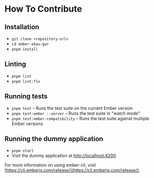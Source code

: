 # How To Contribute

## Installation

- `git clone <repository-url>`
- `cd ember-ebau-gwr`
- `pnpm install`

## Linting

- `pnpm lint`
- `pnpm lint:fix`

## Running tests

- `pnpm test` – Runs the test suite on the current Ember version
- `pnpm test:ember --server` – Runs the test suite in "watch mode"
- `pnpm test:ember-compatibility` – Runs the test suite against multiple Ember versions

## Running the dummy application

- `pnpm start`
- Visit the dummy application at [http://localhost:4200](http://localhost:4200).

For more information on using ember-cli, visit [https://cli.emberjs.com/release/](https://cli.emberjs.com/release/).
